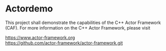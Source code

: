 # Actordemo

This project shall demonstrate the capabilities of the C++ Actor Framework (CAF). 
For more information on the C++ Actor Framework, please visit

https://www.actor-framework.org <br>
https://github.com/actor-framework/actor-framework.git
